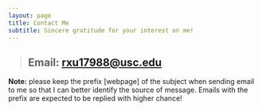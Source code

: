 ```yaml
---
layout: page
title: Contact Me
subtitle: Sincere gratitude for your interest on me!
---
```

> ## Email: [rxu17988@usc.edu](mailto:rxu17988@usc.edu?subject=[Webpage]your_subject)

**Note:** please keep the prefix [webpage] of the subject when sending email to me so that I can better identify the source of message. Emails with the prefix are expected to be replied with higher chance!